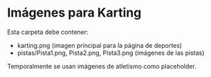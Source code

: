 # Imágenes para Karting

Esta carpeta debe contener:
- karting.png (imagen principal para la página de deportes)
- pistas/Pista1.png, Pista2.png, Pista3.png (imágenes de las pistas)

Temporalmente se usan imágenes de atletismo como placeholder.